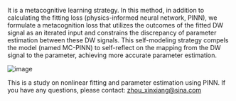 It is a metacognitive learning strategy. In this method, in addition to calculating the fitting loss (physics-informed neural network, PINN), we formulate a metacognition loss that utilizes the outcomes of the fitted DW signal as an iterated input and constrains the discrepancy of parameter estimation between these DW signals. This self-modeling strategy compels the model (named MC-PINN) to self-reflect on the mapping from the DW signal to the parameter, achieving more accurate parameter estimation.

![image](https://github.com/user-attachments/assets/7ac4a056-626c-47cc-aa01-8b9704721786)

This is a study on nonlinear fitting and parameter estimation using PINN. If you have any questions, please contact: zhou_xinxiang@sina.com
